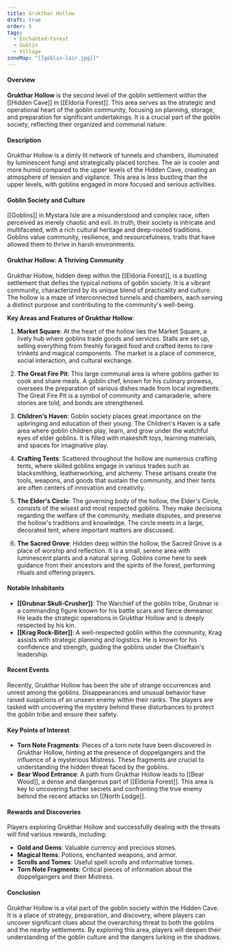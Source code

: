 ```yaml
---
title: Grukthar Hollow
draft: true
order: 5
tags:
  - Enchanted-Forest
  - Goblin
  - Village
zoneMap: "[[goblin-lair.jpg]]"
---
```


#### Overview

**Grukthar Hollow** is the second level of the goblin settlement within the [[Hidden Cave]] in [[Eldoria Forest]]. This area serves as the strategic and operational heart of the goblin community, focusing on planning, storage, and preparation for significant undertakings. It is a crucial part of the goblin society, reflecting their organized and communal nature.

#### Description

Grukthar Hollow is a dimly lit network of tunnels and chambers, illuminated by luminescent fungi and strategically placed torches. The air is cooler and more humid compared to the upper levels of the Hidden Cave, creating an atmosphere of tension and vigilance. This area is less bustling than the upper levels, with goblins engaged in more focused and serious activities.

#### Goblin Society and Culture

[[Goblins]] in Mystara Isle are a misunderstood and complex race, often perceived as merely chaotic and evil. In truth, their society is intricate and multifaceted, with a rich cultural heritage and deep-rooted traditions. Goblins value community, resilience, and resourcefulness, traits that have allowed them to thrive in harsh environments.

#### Grukthar Hollow: A Thriving Community

Grukthar Hollow, hidden deep within the [[Eldoria Forest]], is a bustling settlement that defies the typical notions of goblin society. It is a vibrant community, characterized by its unique blend of practicality and culture. The hollow is a maze of interconnected tunnels and chambers, each serving a distinct purpose and contributing to the community's well-being.

**Key Areas and Features of Grukthar Hollow**:

1. **Market Square**: At the heart of the hollow lies the Market Square, a lively hub where goblins trade goods and services. Stalls are set up, selling everything from freshly foraged food and crafted items to rare trinkets and magical components. The market is a place of commerce, social interaction, and cultural exchange.
    
2. **The Great Fire Pit**: This large communal area is where goblins gather to cook and share meals. A goblin chef, known for his culinary prowess, oversees the preparation of various dishes made from local ingredients. The Great Fire Pit is a symbol of community and camaraderie, where stories are told, and bonds are strengthened.
    
3. **Children's Haven**: Goblin society places great importance on the upbringing and education of their young. The Children's Haven is a safe area where goblin children play, learn, and grow under the watchful eyes of elder goblins. It is filled with makeshift toys, learning materials, and spaces for imaginative play.
    
4. **Crafting Tents**: Scattered throughout the hollow are numerous crafting tents, where skilled goblins engage in various trades such as blacksmithing, leatherworking, and alchemy. These artisans create the tools, weapons, and goods that sustain the community, and their tents are often centers of innovation and creativity.
    
5. **The Elder's Circle**: The governing body of the hollow, the Elder's Circle, consists of the wisest and most respected goblins. They make decisions regarding the welfare of the community, mediate disputes, and preserve the hollow's traditions and knowledge. The circle meets in a large, decorated tent, where important matters are discussed.
    
6. **The Sacred Grove**: Hidden deep within the hollow, the Sacred Grove is a place of worship and reflection. It is a small, serene area with luminescent plants and a natural spring. Goblins come here to seek guidance from their ancestors and the spirits of the forest, performing rituals and offering prayers.


#### Notable Inhabitants

- **[[Grubnar Skull-Crusher]]**: The Warchief of the goblin tribe, Grubnar is a commanding figure known for his battle scars and fierce demeanor. He leads the strategic operations in Grukthar Hollow and is deeply respected by his kin.
- **[[Krag Rock-Biter]]**: A well-respected goblin within the community, Krag assists with strategic planning and logistics. He is known for his confidence and strength, guiding the goblins under the Chieftain's leadership.

#### Recent Events

Recently, Grukthar Hollow has been the site of strange occurrences and unrest among the goblins. Disappearances and unusual behavior have raised suspicions of an unseen enemy within their ranks. The players are tasked with uncovering the mystery behind these disturbances to protect the goblin tribe and ensure their safety.

#### Key Points of Interest

- **Torn Note Fragments**: Pieces of a torn note have been discovered in Grukthar Hollow, hinting at the presence of doppelgangers and the influence of a mysterious Mistress. These fragments are crucial to understanding the hidden threat faced by the goblins.
- **Bear Wood Entrance**: A path from Grukthar Hollow leads to [[Bear Wood]], a dense and dangerous part of [[Eldoria Forest]]. This area is key to uncovering further secrets and confronting the true enemy behind the recent attacks on [[North Lodge]].

#### Rewards and Discoveries

Players exploring Grukthar Hollow and successfully dealing with the threats will find various rewards, including:

- **Gold and Gems**: Valuable currency and precious stones.
- **Magical Items**: Potions, enchanted weapons, and armor.
- **Scrolls and Tomes**: Useful spell scrolls and informative tomes.
- **Torn Note Fragments**: Critical pieces of information about the doppelgangers and their Mistress.

#### Conclusion

Grukthar Hollow is a vital part of the goblin society within the Hidden Cave. It is a place of strategy, preparation, and discovery, where players can uncover significant clues about the overarching threat to both the goblins and the nearby settlements. By exploring this area, players will deepen their understanding of the goblin culture and the dangers lurking in the shadows.
